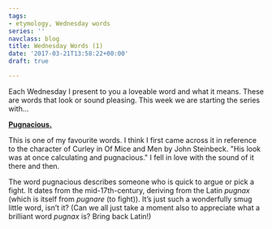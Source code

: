 ```yaml
---
tags:
- etymology, Wednesday words
series: ''
navclass: blog
title: Wednesday Words (1)
date: '2017-03-21T13:58:22+00:00'
draft: true

---
```

Each Wednesday I present to you a loveable word and what it means. These are words that look or sound pleasing. This week we are starting the series with...

**<u>Pugnacious.</u>**

This is one of my favourite words. I think I first came across it in reference to the character of Curley in Of Mice and Men by John Steinbeck. "His look was at once calculating and pugnacious." I fell in love with the sound of it there and then.

<!--more-->

The word pugnacious describes someone who is quick to argue or pick a fight. It dates from the mid-17th-century, deriving from the Latin _pugnax_ (which is itself from _pugnare_ (to fight)). It’s just such a wonderfully smug little word, isn’t it? (Can we all just take a moment also to appreciate what a brilliant word _pugnax_ is? Bring back Latin!)